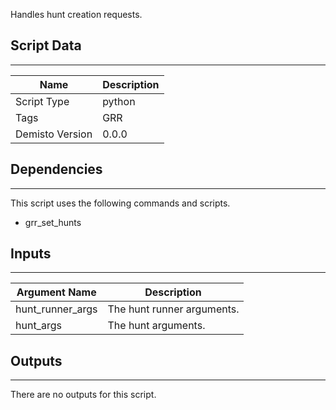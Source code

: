 Handles hunt creation requests.

## Script Data
---

| **Name** | **Description** |
| --- | --- |
| Script Type | python |
| Tags | GRR |
| Demisto Version | 0.0.0 |

## Dependencies
---
This script uses the following commands and scripts.
* grr_set_hunts

## Inputs
---

| **Argument Name** | **Description** |
| --- | --- |
| hunt_runner_args | The hunt runner arguments. |
| hunt_args | The hunt arguments. |

## Outputs
---
There are no outputs for this script.
